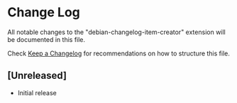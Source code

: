 # Change Log

All notable changes to the "debian-changelog-item-creator" extension will be documented in this file.

Check [Keep a Changelog](http://keepachangelog.com/) for recommendations on how to structure this file.

## [Unreleased]

-   Initial release
